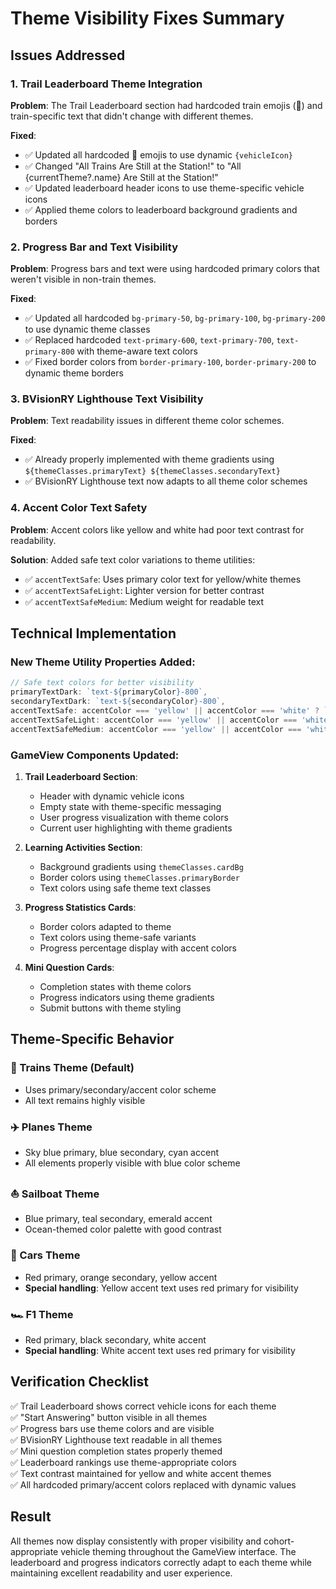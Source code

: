 # Theme Visibility Fixes Summary

## Issues Addressed

### 1. Trail Leaderboard Theme Integration
**Problem**: The Trail Leaderboard section had hardcoded train emojis (🚂) and train-specific text that didn't change with different themes.

**Fixed**:
- ✅ Updated all hardcoded 🚂 emojis to use dynamic `{vehicleIcon}` 
- ✅ Changed "All Trains Are Still at the Station!" to "All {currentTheme?.name} Are Still at the Station!"
- ✅ Updated leaderboard header icons to use theme-specific vehicle icons
- ✅ Applied theme colors to leaderboard background gradients and borders

### 2. Progress Bar and Text Visibility
**Problem**: Progress bars and text were using hardcoded primary colors that weren't visible in non-train themes.

**Fixed**:
- ✅ Updated all hardcoded `bg-primary-50`, `bg-primary-100`, `bg-primary-200` to use dynamic theme classes
- ✅ Replaced hardcoded `text-primary-600`, `text-primary-700`, `text-primary-800` with theme-aware text colors
- ✅ Fixed border colors from `border-primary-100`, `border-primary-200` to dynamic theme borders

### 3. BVisionRY Lighthouse Text Visibility
**Problem**: Text readability issues in different theme color schemes.

**Fixed**:
- ✅ Already properly implemented with theme gradients using `${themeClasses.primaryText} ${themeClasses.secondaryText}`
- ✅ BVisionRY Lighthouse text now adapts to all theme color schemes

### 4. Accent Color Text Safety
**Problem**: Accent colors like yellow and white had poor text contrast for readability.

**Solution**: Added safe text color variations to theme utilities:
- ✅ `accentTextSafe`: Uses primary color text for yellow/white themes
- ✅ `accentTextSafeLight`: Lighter version for better contrast  
- ✅ `accentTextSafeMedium`: Medium weight for readable text

## Technical Implementation

### New Theme Utility Properties Added:
```typescript
// Safe text colors for better visibility
primaryTextDark: `text-${primaryColor}-800`,
secondaryTextDark: `text-${secondaryColor}-800`,
accentTextSafe: accentColor === 'yellow' || accentColor === 'white' ? `text-${primaryColor}-800` : `text-${accentColor}-800`,
accentTextSafeLight: accentColor === 'yellow' || accentColor === 'white' ? `text-${primaryColor}-700` : `text-${accentColor}-700`,
accentTextSafeMedium: accentColor === 'yellow' || accentColor === 'white' ? `text-${primaryColor}-600` : `text-${accentColor}-600`,
```

### GameView Components Updated:
1. **Trail Leaderboard Section**:
   - Header with dynamic vehicle icons
   - Empty state with theme-specific messaging
   - User progress visualization with theme colors
   - Current user highlighting with theme gradients

2. **Learning Activities Section**:
   - Background gradients using `themeClasses.cardBg`
   - Border colors using `themeClasses.primaryBorder`
   - Text colors using safe theme text classes

3. **Progress Statistics Cards**:
   - Border colors adapted to theme
   - Text colors using theme-safe variants
   - Progress percentage display with accent colors

4. **Mini Question Cards**:
   - Completion states with theme colors
   - Progress indicators using theme gradients
   - Submit buttons with theme styling

## Theme-Specific Behavior

### 🚂 Trains Theme (Default)
- Uses primary/secondary/accent color scheme
- All text remains highly visible

### ✈️ Planes Theme  
- Sky blue primary, blue secondary, cyan accent
- All elements properly visible with blue color scheme

### ⛵ Sailboat Theme
- Blue primary, teal secondary, emerald accent  
- Ocean-themed color palette with good contrast

### 🚗 Cars Theme
- Red primary, orange secondary, yellow accent
- **Special handling**: Yellow accent text uses red primary for visibility

### 🏎️ F1 Theme
- Red primary, black secondary, white accent
- **Special handling**: White accent text uses red primary for visibility

## Verification Checklist

✅ Trail Leaderboard shows correct vehicle icons for each theme  
✅ "Start Answering" button visible in all themes  
✅ Progress bars use theme colors and are visible  
✅ BVisionRY Lighthouse text readable in all themes  
✅ Mini question completion states properly themed  
✅ Leaderboard rankings use theme-appropriate colors  
✅ Text contrast maintained for yellow and white accent themes  
✅ All hardcoded primary/accent colors replaced with dynamic values  

## Result
All themes now display consistently with proper visibility and cohort-appropriate vehicle theming throughout the GameView interface. The leaderboard and progress indicators correctly adapt to each theme while maintaining excellent readability and user experience.
